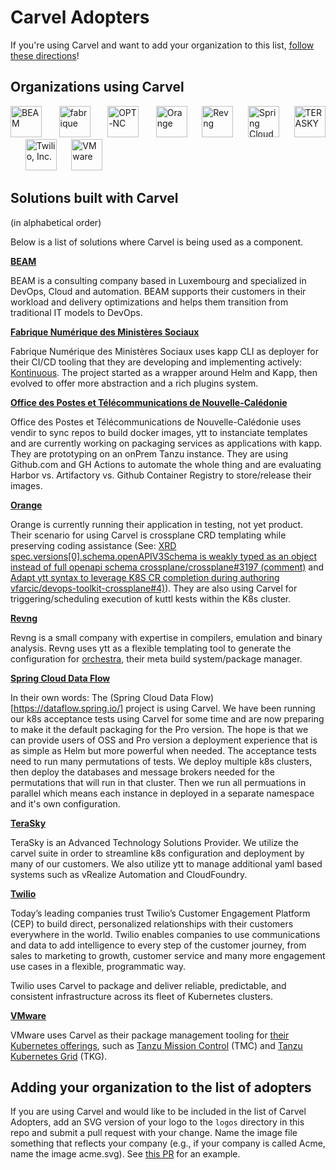 # Carvel Adopters

If you're using Carvel and want to add your organization to this
list, [follow these directions](#adding-your-organization-to-the-list-of-adopters)!

## Organizations using Carvel

<a href="https://beam.lu/" border="0" target="_blank"><img height="50" alt="BEAM" src="logos/BEAM-SARL.png"></a> &nbsp; &nbsp; &nbsp;
<a href="https://www.fabrique.social.gouv.fr/" border="0" target="_blank"><img height="50" alt="fabrique" src="logos/fabrique.png"></a> &nbsp; &nbsp; &nbsp;
<a href="https://www.opt.nc/" border="0" target="_blank"><img height="50" alt="OPT-NC" src="logos/OPT-NC.png"></a> &nbsp; &nbsp; &nbsp;
<a href="https://www.orange.com/" border="0" target="_blank"><img height="50" alt="Orange" src="logos/Orange.png"></a>&nbsp; &nbsp; &nbsp;
<a href="https://rev.ng/" border="0" target="_blank"><img height="50" alt="Revng" src="logos/revng.svg"></a>&nbsp; &nbsp; &nbsp;
<a href="https://dataflow.spring.io/" border="4px" border="0" target="_blank"><img height="50" alt="Spring Cloud Data Flow" src="logos/spring-cloud.svg"></a>&nbsp; &nbsp; &nbsp;
<a href="https://www.terasky.com/" border="0" target="_blank"><img height="50" alt="TERASKY" src="logos/terasky.png"></a>&nbsp; &nbsp; &nbsp;
<a href="https://www.twilio.com/" border="0" target="_blank"><img height="50" alt="Twilio, Inc." src="logos/twilio.svg"></a>&nbsp; &nbsp; &nbsp;
<a href="https://www.vmware.com" border="0" target="_blank"><img height="50" alt="VMware" src="logos/vmware.svg"></a>&nbsp; &nbsp; &nbsp;

## Solutions built with Carvel

(in alphabetical order)

Below is a list of solutions where Carvel is being used as a component.

**[BEAM](https://beam.lu/)**

BEAM is a consulting company based in Luxembourg and specialized in DevOps, Cloud and automation. BEAM supports their customers in their workload and delivery optimizations and helps them transition from traditional IT models to DevOps.

**[Fabrique Numérique des Ministères Sociaux](https://www.fabrique.social.gouv.fr/)**

Fabrique Numérique des Ministères Sociaux uses kapp CLI as deployer for their CI/CD tooling that they are developing and implementing actively: [Kontinuous](https://socialgouv.github.io/kontinuous/). The project started as a wrapper around Helm and Kapp, then evolved to offer more abstraction and a rich plugins system.

**[Office des Postes et Télécommunications de Nouvelle-Calédonie](https://www.opt.nc/)**

Office des Postes et Télécommunications de Nouvelle-Calédonie uses vendir to sync repos to build docker images, ytt to instanciate templates and are currently working on packaging services as applications with kapp. They are prototyping on an onPrem Tanzu instance. They are using Github.com and GH Actions to automate the whole thing and are evaluating Harbor vs. Artifactory vs. Github Container Registry to store/release their images.

**[Orange](https://www.orange.com/)**

Orange is currently running their application in testing, not yet product. Their scenario for using Carvel is crossplane CRD templating while preserving coding assistance (See: [XRD spec.versions[0].schema.openAPIV3Schema is weakly typed as an object instead of full openapi schema crossplane/crossplane#3197 (comment)](https://github.com/crossplane/crossplane/issues/3197#issuecomment-1194624402) and [Adapt ytt syntax to leverage K8S CR completion during authoring vfarcic/devops-toolkit-crossplane#4)](https://github.com/vfarcic/devops-toolkit-crossplane/issues/4)). They are also using Carvel for triggering/scheduling execution of kuttl kests within the K8s cluster.

**[Revng](https://rev.ng/)**

Revng is a small company with expertise in compilers, emulation and binary analysis. Revng uses ytt as a flexible templating tool to generate the configuration for [orchestra](https://github.com/revng/orchestra), their meta build system/package manager.

**[Spring Cloud Data Flow](https://dataflow.spring.io/)**

In their own words: The (Spring Cloud Data Flow)[https://dataflow.spring.io/] project is using Carvel. We have been running our k8s acceptance tests using Carvel for some time and are now preparing to make it the default packaging for the Pro version. The hope is that we can provide users of OSS and Pro version a deployment experience that is as simple as Helm but more powerful when needed. The acceptance tests need to run many permutations of tests. We deploy multiple k8s clusters, then deploy the databases and message brokers needed for the permutations that will run in that cluster. Then we run all permuations in parallel which means each instance in deployed in a separate namespace and it's own configuration.

**[TeraSky](https://terasky.com/)**

TeraSky is an Advanced Technology Solutions Provider. We utilize the carvel suite in order to streamline k8s configuration and deployment by many of our customers. We also utilize ytt to manage additional yaml based systems such as vRealize Automation and CloudFoundry.

**[Twilio](https://www.twilio.com)**

Today’s leading companies trust Twilio’s Customer Engagement Platform (CEP) to build direct, personalized relationships with their customers everywhere in the world. Twilio enables companies to use communications and data to add intelligence to every step of the customer journey, from sales to marketing to growth, customer service and many more engagement use cases in a flexible, programmatic way.

Twilio uses Carvel to package and deliver reliable, predictable, and consistent infrastructure across its fleet of Kubernetes clusters.

**[VMware](https://www.vmware.com)**

VMware uses Carvel as their package management tooling for [their Kubernetes offerings](https://tanzu.vmware.com/products), such as [Tanzu Mission Control](https://tanzu.vmware.com/mission-control) (TMC) and [Tanzu Kubernetes Grid](https://tanzu.vmware.com/kubernetes-grid) (TKG). 

## Adding your organization to the list of adopters

If you are using Carvel and would like to be included in the list of Carvel Adopters, add an SVG version of your logo to the `logos` directory in this repo and submit a pull request with your change. Name the image file something that reflects your company (e.g., if your company is called Acme, name the image acme.svg). See [this PR](https://github.com/vmware-tanzu/carvel/pull/280) for an example.
